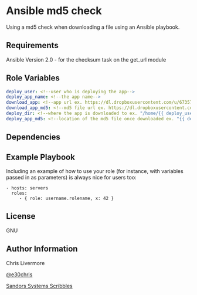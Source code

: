 Ansible md5 check
=========

Using a md5 check when downloading a file using an Ansible playbook.

Requirements
------------

Ansible Version 2.0 - for the checksum task on the get_url module

Role Variables
--------------

``` yaml
deploy_user: <!--user who is deploying the app-->
deploy_app_name: <!--the app name-->
download_app: <!--app url ex. https://dl.dropboxusercontent.com/u/6735750/Declaration.txt-->
download_app_md5: <!--md5 file url ex. https://dl.dropboxusercontent.com/u/6735750/Declaration.md5-->
deploy_dir: <!--where the app is downloaded to ex. "/home/{{ deploy_user }}/apps"-->
deploy_app_md5: <!--location of the md5 file once downloaded ex. "{{ deploy_dir }}/{{ deploy_app_name }}.md5"-->
```

Dependencies
------------



Example Playbook
----------------

Including an example of how to use your role (for instance, with variables passed in as parameters) is always nice for users too:

    - hosts: servers
      roles:
         - { role: username.rolename, x: 42 }

License
-------

GNU

Author Information
------------------

Chris Livermore

[@e30chris](https://twitter.com/e30chris)

[Sandors Systems Scribbles](http://sandorsscribbl.es/)
